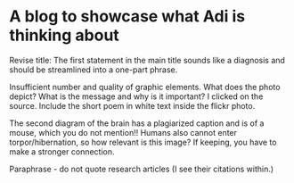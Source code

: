 ﻿# A blog to showcase what Adi is thinking about


Revise title: The first statement in the main title sounds like a diagnosis and should be streamlined into a one-part phrase.

Insufficient number and quality of graphic elements. What does the photo depict? What is the message and why is it important? I clicked on the source. Include the short poem in white text inside the flickr photo.

The second diagram of the brain has a plagiarized caption and is of a mouse, which you do not mention!! Humans also cannot enter torpor/hibernation, so how relevant is this image? If keeping, you have to make a stronger connection.

Paraphrase - do not quote research articles (I see their citations within.)
